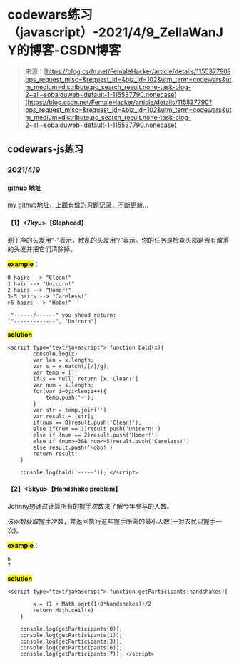<!--yml
category: codewars
date: 2022-08-13 11:46:32
-->

# codewars练习（javascript）-2021/4/9_ZellaWanJY的博客-CSDN博客

> 来源：[https://blog.csdn.net/FemaleHacker/article/details/115537790?ops_request_misc=&request_id=&biz_id=102&utm_term=codewars&utm_medium=distribute.pc_search_result.none-task-blog-2~all~sobaiduweb~default-1-115537790.nonecase](https://blog.csdn.net/FemaleHacker/article/details/115537790?ops_request_misc=&request_id=&biz_id=102&utm_term=codewars&utm_medium=distribute.pc_search_result.none-task-blog-2~all~sobaiduweb~default-1-115537790.nonecase)

## codewars-js练习

### 2021/4/9

#### github 地址

[my github地址，上面有做的习题记录，不断更新…](https://github.com/Mszmy/Codewars/)

#### 【1】<7kyu>【Slaphead】

剃干净的头发用“-”表示，散乱的头发用“/”表示。你的任务是检查头部是否有散落的头发并把它们清除掉。

**<mark>example</mark>**：

```
0 hairs --> "Clean!"
1 hair --> "Unicorn!"
2 hairs --> "Homer!"
3-5 hairs --> "Careless!"
>5 hairs --> "Hobo!"

 "------/------" you shoud return:
["-------------", "Unicorn"] 
```

<mark>**solution**</mark>

```
<script type="text/javascript"> function bald(x){
		console.log(x)	
		var len = x.length;
		var s = x.match(/[/]/g);
		var temp = [];
		if(s == null) return [x,'Clean!']
		var num = s.length;
		for(var i=0;i<len;i++){
			temp.push('-');
		}
		var str = temp.join('');
		var result = [str];
		if(num == 0)result.push('Clean!');
		else if(num == 1)result.push('Unicorn!')
		else if (num == 2)result.push('Homer!')
		else if (num>=3&& num<=5)result.push('Careless!')
		else result.push('Hobo!')		
		return result;
	}

	console.log(bald('-----')); </script> 
```

#### 【2】<6kyu>【Handshake problem】

Johnny想通过计算所有的握手次数来了解今年参与的人数。

该函数获取握手次数，并返回执行这些握手所需的最小人数(一对农民只握手一次)。

**<mark>example</mark>**：

```
6
7 
```

<mark>**solution**</mark>

```
<script type="text/javascript"> function getParticipants(handshakes){

		x = (1 + Math.sqrt(1+8*handshakes))/2
		return Math.ceil(x)
	}

	console.log(getParticipants(0));
	console.log(getParticipants(1));
	console.log(getParticipants(3));
	console.log(getParticipants(6));
	console.log(getParticipants(7)); </script> 
```